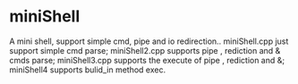 # miniShell
A mini shell, support simple cmd, pipe and io redirection.. 
  miniShell.cpp just support simple cmd parse;
  miniShell2.cpp supports pipe , rediction and & cmds parse; 
  miniShell3.cpp supports the execute of pipe , rediction and &; 
  miniShell4 supports bulid_in method exec. 
